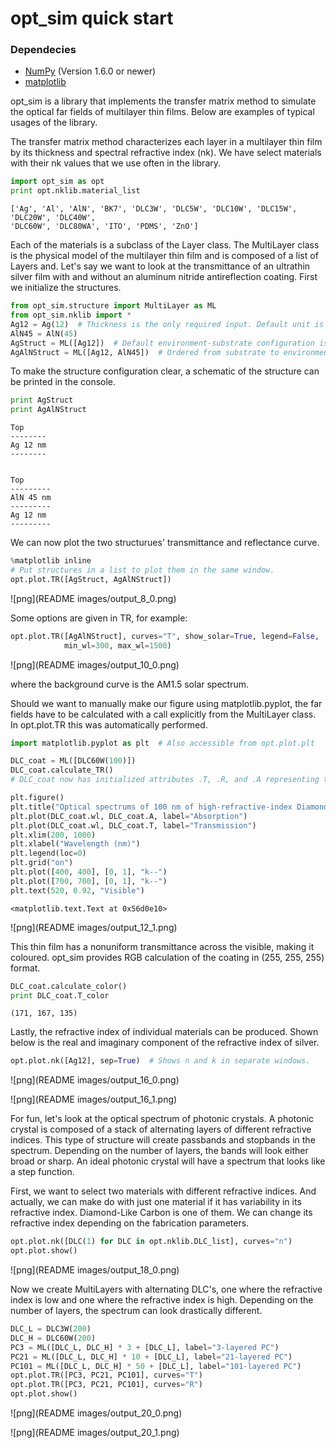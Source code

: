 
# opt_sim quick start

### Dependecies

- [NumPy](http://www.numpy.org/) (Version 1.6.0 or newer)
- [matplotlib](http://matplotlib.org/)

opt_sim is a library that implements the transfer matrix method to simulate the optical far fields of multilayer thin films. Below are examples of typical usages of the library.

The transfer matrix method characterizes each layer in a multilayer thin film by its thickness and spectral refractive index (nk). We have select materials with their nk values that we use often in the library.


```python
import opt_sim as opt
print opt.nklib.material_list
```

    ['Ag', 'Al', 'AlN', 'BK7', 'DLC3W', 'DLC5W', 'DLC10W', 'DLC15W', 'DLC20W', 'DLC40W',
    'DLC60W', 'DLC80WA', 'ITO', 'PDMS', 'ZnO']
    

Each of the materials is a subclass of the Layer class. The MultiLayer class is the physical model of the multilayer thin film and is composed of a list of Layers and. Let's say we want to look at the transmittance of an ultrathin silver film with and without an aluminum nitride antireflection coating. First we initialize the structures.


```python
from opt_sim.structure import MultiLayer as ML
from opt_sim.nklib import *
Ag12 = Ag(12)  # Thickness is the only required input. Default unit is nanometer.
AlN45 = AlN(45)
AgStruct = ML([Ag12])  # Default environment-substrate configuration is air-glass.
AgAlNStruct = ML([Ag12, AlN45])  # Ordered from substrate to environment.
```

To make the structure configuration clear, a schematic of the structure can be printed in the console.


```python
print AgStruct
print AgAlNStruct
```

    
    Top
    --------
    Ag 12 nm
    --------
    
    
    Top
    ---------
    AlN 45 nm
    ---------
    Ag 12 nm
    ---------
    
    

We can now plot the two structurues' transmittance and reflectance curve.


```python
%matplotlib inline
# Put structures in a list to plot them in the same window.
opt.plot.TR([AgStruct, AgAlNStruct])
```


![png](README images/output_8_0.png)


Some options are given in TR, for example:


```python
opt.plot.TR([AgAlNStruct], curves="T", show_solar=True, legend=False,
            min_wl=300, max_wl=1500)
```


![png](README images/output_10_0.png)


where the background curve is the AM1.5 solar spectrum.

Should we want to manually make our figure using matplotlib.pyplot, the far fields have to be calculated with a call explicitly from the MultiLayer class. In opt.plot.TR this was automatically performed.


```python
import matplotlib.pyplot as plt  # Also accessible from opt.plot.plt

DLC_coat = ML([DLC60W(100)])
DLC_coat.calculate_TR()
# DLC_coat now has initialized attributes .T, .R, and .A representing the far fields.

plt.figure()
plt.title("Optical spectrums of 100 nm of high-refractive-index Diamond-Like Carbon")
plt.plot(DLC_coat.wl, DLC_coat.A, label="Absorption")
plt.plot(DLC_coat.wl, DLC_coat.T, label="Transmission")
plt.xlim(200, 1000)
plt.xlabel("Wavelength (nm)")
plt.legend(loc=0)
plt.grid("on")
plt.plot([400, 400], [0, 1], "k--")
plt.plot([700, 700], [0, 1], "k--")
plt.text(520, 0.92, "Visible")
```




    <matplotlib.text.Text at 0x56d0e10>




![png](README images/output_12_1.png)


This thin film has a nonuniform transmittance across the visible, making it coloured. opt_sim provides RGB calculation of the coating in (255, 255, 255) format.


```python
DLC_coat.calculate_color()
print DLC_coat.T_color
```

    (171, 167, 135)
    

Lastly, the refractive index of individual materials can be produced. Shown below is the real and imaginary component of the refractive index of silver.


```python
opt.plot.nk([Ag12], sep=True)  # Shows n and k in separate windows.
```


![png](README images/output_16_0.png)



![png](README images/output_16_1.png)


For fun, let's look at the optical spectrum of photonic crystals. A photonic crystal is composed of a stack of alternating layers of different refractive indices. This type of structure will create passbands and stopbands in the spectrum. Depending on the number of layers, the bands will look either broad or sharp. An ideal photonic crystal will have a spectrum that looks like a step function.

First, we want to select two materials with different refractive indices. And actually, we can make do with just one material if it has variability in its refractive index. Diamond-Like Carbon is one of them. We can change its refractive index depending on the fabrication parameters.


```python
opt.plot.nk([DLC(1) for DLC in opt.nklib.DLC_list], curves="n")
opt.plot.show()
```


![png](README images/output_18_0.png)


Now we create MultiLayers with alternating DLC's, one where the refractive index is low and one where the refractive index is high. Depending on the number of layers, the spectrum can look drastically different.


```python
DLC_L = DLC3W(200)
DLC_H = DLC60W(200)
PC3 = ML([DLC_L, DLC_H] * 3 + [DLC_L], label="3-layered PC")
PC21 = ML([DLC_L, DLC_H] * 10 + [DLC_L], label="21-layered PC")
PC101 = ML([DLC_L, DLC_H] * 50 + [DLC_L], label="101-layered PC")
opt.plot.TR([PC3, PC21, PC101], curves="T")
opt.plot.TR([PC3, PC21, PC101], curves="R")
opt.plot.show()
```


![png](README images/output_20_0.png)



![png](README images/output_20_1.png)



```python

```
